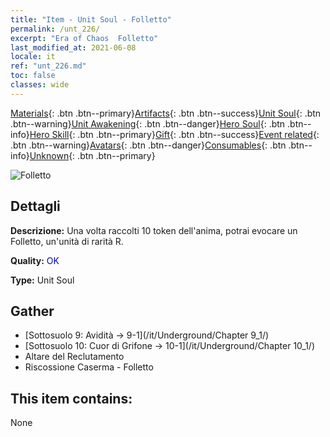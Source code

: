 ```yaml
---
title: "Item - Unit Soul - Folletto"
permalink: /unt_226/
excerpt: "Era of Chaos  Folletto"
last_modified_at: 2021-06-08
locale: it
ref: "unt_226.md"
toc: false
classes: wide
---
```

 [Materials](/ItemsIT/){: .btn .btn--primary}[Artifacts](/ItemsIT/Artifacts/){: .btn .btn--success}[Unit Soul](/ItemsIT/UnitSoul/){: .btn .btn--warning}[Unit Awakening](/ItemsIT/UnitAwakening/){: .btn .btn--danger}[Hero Soul](/ItemsIT/HeroSoul/){: .btn .btn--info}[Hero Skill](/ItemsIT/HeroSkill/){: .btn .btn--primary}[Gift](/ItemsIT/Gift/){: .btn .btn--success}[Event related](/ItemsIT/Events/){: .btn .btn--warning}[Avatars](/ItemsIT/Avatars/){: .btn .btn--danger}[Consumables](/ItemsIT/Consumables/){: .btn .btn--info}[Unknown](/ItemsIT/Unknown/){: .btn .btn--primary}

 ![Folletto](/images/u/ti_xiaoemo.jpg)

## Dettagli
 **Descrizione:** Una volta raccolti 10 token dell'anima, potrai evocare un Folletto, un'unità di rarità R.

 **Quality:** <span style="color: #0000CD">OK</span>

 **Type:** Unit Soul

## Gather

*    [Sottosuolo 9: Avidità -> 9-1](/it/Underground/Chapter 9_1/) 
*    [Sottosuolo 10: Cuor di Grifone -> 10-1](/it/Underground/Chapter 10_1/) 
*    Altare del Reclutamento 
*    Riscossione Caserma - Folletto 

## This item contains:

  None

